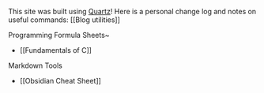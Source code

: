 This site was built using [Quartz](https://quartz.jzhao.xyz/)! Here is a personal change log and notes on useful commands: [[Blog utilities]]

Programming Formula Sheets~
- [[Fundamentals of C]]

Markdown Tools
- [[Obsidian Cheat Sheet]]